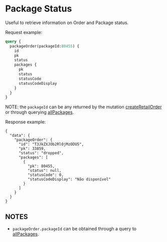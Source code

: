 # Package Status

Useful to retrieve information on Order and Package status.

Request example:

```graphql
query {
  packageOrder(packageId:80455) {
    id
    pk
    status
    packages {
      pk
      status
      statusCode
      statusCodeDisplay
    }
  }
}
```

NOTE: the ```packageId``` can be any returned by the mutation [createRetailOrder](/presto/create-retail-order) or through querying [allPackages](/presto/all-packages).

Response example:

```
{
  "data": {
    "packageOrder": {
      "id": "T3JkZXJOb2RlOjMzODU5",
      "pk": 33859,
      "status": "dropped",
      "packages": [
        {
          "pk": 80455,
          "status": null,
          "statusCode": 0,
          "statusCodeDisplay": "Não disponível"
        }
      ]
    }
  }
}
```

## NOTES

- ```packageOrder.packageId``` can be obtained through a query to [allPackages](/presto/all-packages).
